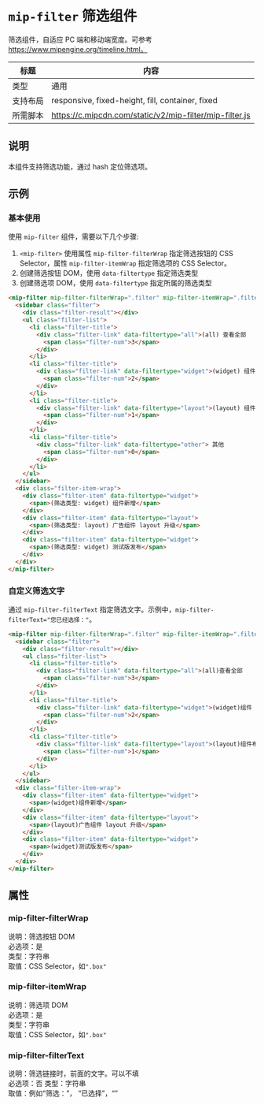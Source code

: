 # `mip-filter` 筛选组件

筛选组件，自适应 PC 端和移动端宽度。可参考 https://www.mipengine.org/timeline.html。

标题|内容
----|----
类型|通用
支持布局|responsive, fixed-height, fill, container, fixed
所需脚本|https://c.mipcdn.com/static/v2/mip-filter/mip-filter.js

## 说明

本组件支持筛选功能，通过 hash 定位筛选项。

## 示例

### 基本使用

使用 `mip-filter` 组件，需要以下几个步骤:

1. `<mip-filter>` 使用属性  `mip-filter-filterWrap` 指定筛选按钮的 CSS Selector，属性 `mip-filter-itemWrap` 指定筛选项的 CSS Selector。
2. 创建筛选按钮 DOM，使用 `data-filtertype` 指定筛选类型
3. 创建筛选项 DOM，使用 `data-filtertype` 指定所属的筛选类型

```html
<mip-filter mip-filter-filterWrap=".filter" mip-filter-itemWrap=".filter-item-wrap">
  <sidebar class="filter">
    <div class="filter-result"></div>
    <ul class="filter-list">
      <li class="filter-title">
        <div class="filter-link" data-filtertype="all">(all) 查看全部
          <span class="filter-num">3</span>
        </div>
      </li>
      <li class="filter-title">
        <div class="filter-link" data-filtertype="widget">(widget) 组件
          <span class="filter-num">2</span>
        </div>
      </li>
      <li class="filter-title">
        <div class="filter-link" data-filtertype="layout">(layout) 组件布局
          <span class="filter-num">1</span>
        </div>
      </li>
      <li class="filter-title">
        <div class="filter-link" data-filtertype="other"> 其他
          <span class="filter-num">0</span>
        </div>
      </li>
    </ul>
  </sidebar>
  <div class="filter-item-wrap">
    <div class="filter-item" data-filtertype="widget">
      <span>(筛选类型: widget) 组件新增</span>
    </div>
    <div class="filter-item" data-filtertype="layout">
      <span>(筛选类型: layout) 广告组件 layout 升级</span>
    </div>
    <div class="filter-item" data-filtertype="widget">
      <span>(筛选类型: widget) 测试版发布</span>
    </div>
  </div>
</mip-filter>
```

### 自定义筛选文字
通过 `mip-filter-filterText` 指定筛选文字。示例中，`mip-filter-filterText="您已经选择："`。

```html
<mip-filter mip-filter-filterWrap=".filter" mip-filter-itemWrap=".filter-item-wrap" mip-filter-enableHash="false" mip-filter-filterText="您已经选择：">
  <sidebar class="filter">
    <div class="filter-result"></div>
    <ul class="filter-list">
      <li class="filter-title">
        <div class="filter-link" data-filtertype="all">(all)查看全部
          <span class="filter-num">3</span>
        </div>
      </li>
      <li class="filter-title">
        <div class="filter-link" data-filtertype="widget">(widget)组件
          <span class="filter-num">2</span>
        </div>
      </li>
      <li class="filter-title">
        <div class="filter-link" data-filtertype="layout">(layout)组件布局
          <span class="filter-num">1</span>
        </div>
      </li>
    </ul>
  </sidebar>
  <div class="filter-item-wrap">
    <div class="filter-item" data-filtertype="widget">
      <span>(widget)组件新增</span>
    </div>
    <div class="filter-item" data-filtertype="layout">
      <span>(layout)广告组件 layout 升级</span>
    </div>
    <div class="filter-item" data-filtertype="widget">
      <span>(widget)测试版发布</span>
    </div>
  </div>
</mip-filter>
```

## 属性

### mip-filter-filterWrap

说明：筛选按钮 DOM  
必选项：是  
类型：字符串  
取值：CSS Selector，如`".box"`

### mip-filter-itemWrap

说明：筛选项 DOM  
必选项：是  
类型：字符串  
取值：CSS Selector，如`".box"`

### mip-filter-filterText

说明：筛选链接时，前面的文字。可以不填  
必选项：否
类型：字符串  
取值：例如“筛选：”， “已选择”，“”  
